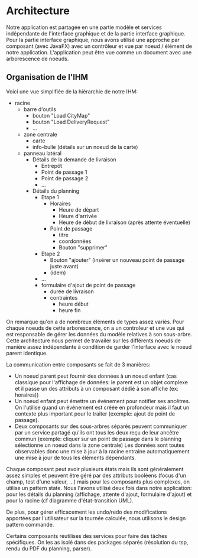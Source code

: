 # Architecture

Notre application est partagée en une partie modèle et services indépendante
de l'interface graphique et de la partie interface graphique.
Pour la partie interface graphique, nous avons utilisé une approche par
composant (avec JavaFX) avec un contrôleur et vue par noeud / élément de notre
application. L'application peut être vue comme un document avec une
arborescence de noeuds.

## Organisation de l'IHM

Voici une vue simplifiée de la hiérarchie de notre IHM:

- racine
  - barre d'outils
    - bouton "Load CityMap"
    - bouton "Load DeliveryRequest"
    - ...
  - zone centrale
    - carte
    - info-bulle (détails sur un noeud de la carte)
  - panneau latéral
    - Détails de la demande de livraison
      - Entrepôt
      - Point de passage 1  
      - Point de passage 2
      - ...
    - Détails du planning
      - Etape 1
        - Horaires
          - Heure de départ
          - Heure d'arrivée
          - Heure de début de livraison (après attente éventuelle)
        - Point de passage
          - titre
          - coordonnées
          - Bouton "supprimer"
      - Etape 2
        - Bouton "ajouter" (insérer un nouveau point de passage juste avant)
        - (idem)
      - ...
      - formulaire d'ajout de point de passage
        - durée de livraison
        - contraintes
          - heure début
          - heure fin
 
On remarque qu'on a de nombreux éléments de types assez variés.
Pour chaque noeuds de cette arborescence, on a un controleur et une vue qui
est responsable de gérer les données du modèle relatives à son sous-arbre.
Cette architecture nous permet de travailer sur les différents noeuds de
manière assez indépendante à condition de garder l'interface avec le noeud
parent identique.


La communication entre composants se fait de 3 manières:
- Un noeud parent peut fournir des données à un noeud enfant (cas classique
  pour l'affichage de données: le parent est un objet complexe et il passe un
  des attributs à un composant dédié à son affiche (ex: horaires))
- Un noeud enfant peut émettre un événement pour notifier ses ancêtres.
  On l'utilise quand un événement est créée en profondeur mais il faut un
  contexte plus important pour le traiter (exemple: ajout de point de passage).
- Deux composants sur des sous-arbres séparés peuvent communiquer par un
  service partagé qu'ils ont tous les deux reçu de leur ancêtre commun
  (exemple: cliquer sur un point de passage dans le planning sélectionne un
  noeud dans la zone centrale)
Les données sont toutes observables donc une mise à jour à la racine entraine
automatiquement une mise à jour de tous les éléments dépendants.

Chaque composant peut avoir plusieurs états mais ils sont généralement assez
simples et peuvent être géré par des attributs booléens (focus d'un champ,
test d'une valeur, ...) mais pour les composants plus complexes, on utilise
un pattern state. Nous l'avons utilisé deux fois dans notre application:
pour les détails du planning (affichage, attente d'ajout, formulaire d'ajout)
et pour la racine (cf diagramme d'état-transition UML).

De plus, pour gérer efficacement les undo/redo des modifications apportées par
l'utilisateur sur la tournée calculée, nous utilisons le design pattern 
commande.

Certains composants réutilises des services pour faire des tâches spécifiques.
On les as isolé dans des packages séparés (résolution du tsp, rendu du PDF du
planning, parser).


